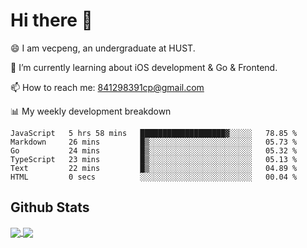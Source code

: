 
# Hi there 👋
😄 I am vecpeng, an undergraduate at HUST.

🌱 I’m currently learning about iOS development & Go & Frontend.

📫 How to reach me: 841298391cp@gmail.com

📊 My weekly development breakdown
<!--START_SECTION:waka-->

```text
JavaScript   5 hrs 58 mins   ███████████████████▓░░░░░   78.85 %
Markdown     26 mins         █▒░░░░░░░░░░░░░░░░░░░░░░░   05.73 %
Go           24 mins         █▒░░░░░░░░░░░░░░░░░░░░░░░   05.32 %
TypeScript   23 mins         █▒░░░░░░░░░░░░░░░░░░░░░░░   05.13 %
Text         22 mins         █▒░░░░░░░░░░░░░░░░░░░░░░░   04.89 %
HTML         0 secs          ░░░░░░░░░░░░░░░░░░░░░░░░░   00.04 %
```

<!--END_SECTION:waka-->

## Github Stats
<a href="https://github.com/anuraghazra/github-readme-stats">
  <img align="center" src="https://github-readme-stats.vercel.app/api?username=vecpeng&count_private=true&hide=stars" />
</a>
<a href="https://github.com/anuraghazra/convoychat">
  <img align="center" src="https://github-readme-stats.vercel.app/api/top-langs/?username=vecpeng&layout=compact" />
</a>
